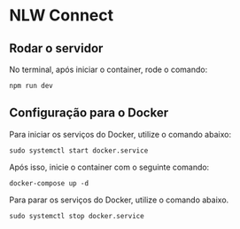 # NLW Connect
## Rodar o servidor
No terminal, após iniciar o container, rode o comando: 
```
npm run dev
```

## Configuração para o Docker
Para iniciar os serviços do Docker, utilize o comando abaixo:
```
sudo systemctl start docker.service
```

Após isso, inicie o container com o seguinte comando:
```
docker-compose up -d
```

Para parar os serviços do Docker, utilize o comando abaixo.
```
sudo systemctl stop docker.service
```